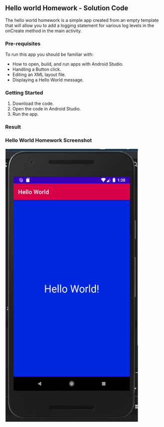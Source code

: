## Hello world Homework - Solution Code

The hello world homework is a simple app created from an empty template that will allow you to add a logging statement for various log levels in the onCreate method in the main activity.

### Pre-requisites

To run this app you should be familiar with:
- How to open, build, and run apps with Android Studio.
- Handling a Button click.
- Editing an XML layout file.
- Displaying a Hello World message.


### Getting Started

1. Download the code.
2. Open the code in Android Studio.
3. Run the app.


### Result

### Hello World Homework Screenshot

![](HelloWorldAss1.png)
